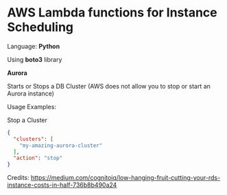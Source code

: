 # AWS Lambda functions for Instance Scheduling

Language: **Python**

Using **boto3** library

**Aurora**

Starts or Stops a DB Cluster (AWS does not allow you to stop or start an Aurora instance)

Usage Examples:

Stop a Cluster
```json
{
  "clusters": [
    "my-amazing-aurora-cluster"
  ],
  "action": "stop"
}
```


Credits: 
https://medium.com/cognitoiq/low-hanging-fruit-cutting-your-rds-instance-costs-in-half-736b8b490a24
